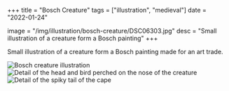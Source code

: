 +++
title = "Bosch Creature"
tags = ["illustration", "medieval"]
date = "2022-01-24"

image = "/img/illustration/bosch-creature/DSC06303.jpg"
desc = "Small illustration of a creature form a Bosch painting"
+++

Small illustration of a creature form a Bosch painting made for an art trade.

![Bosch creature illustration](/img/illustration/bosch-creature/DSC06303.jpg "Bosch creature illustration")
![Detail of the head and bird perched on the nose of the creature](/img/illustration/bosch-creature/DSC06306.jpg "Detail of the head and bird perched on the nose of the creature")
![Detail of the spiky tail of the cape](/img/illustration/bosch-creature/DSC06305.jpg "Detail of the spiky tail of the cape")
